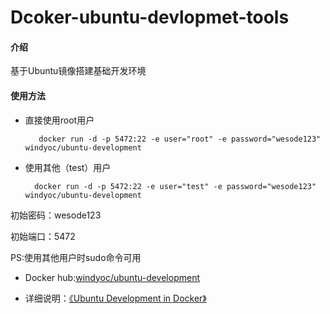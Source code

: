 #  Dcoker-ubuntu-devlopmet-tools

#### 介绍
基于Ubuntu镜像搭建基础开发环境

#### 使用方法
- 直接使用root用户

         docker run -d -p 5472:22 -e user="root" -e password="wesode123" windyoc/ubuntu-development

- 使用其他（test）用户

        docker run -d -p 5472:22 -e user="test" -e password="wesode123" windyoc/ubuntu-development

初始密码：wesode123

初始端口：5472

PS:使用其他用户时sudo命令可用

- Docker hub:[windyoc/ubuntu-development](https://hub.docker.com/r/windyoc/ubuntu-development)

- 详细说明：[《Ubuntu Development in Docker》](https://www.yuque.com/docs/share/73f01101-85f0-405d-b42e-0b5b709b0966?#) 

